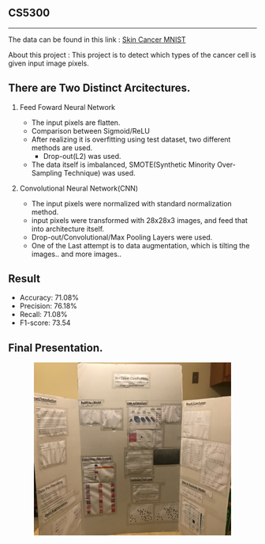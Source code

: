 ## CS5300

---------
The data can be found in this link : [Skin Cancer MNIST](https://www.kaggle.com/kmader/skin-cancer-mnist-ham10000)

About this project : This project is to detect which types of the cancer cell is given input image pixels.

## There are Two Distinct Arcitectures.
1. Feed Foward Neural Network
   - The input pixels are flatten.
   - Comparison between Sigmoid/ReLU
   - After realizing it is overfitting using test dataset, two different methods are used.
     - Drop-out(L2) was used.
   - The data itself is imbalanced, SMOTE(Synthetic Minority Over-Sampling Technique) was used.

2. Convolutional Neural Network(CNN)
   - The input pixels were normalized with standard normalization method.
   - input pixels were transformed with 28x28x3 images, and feed that into architecture itself.
   - Drop-out/Convolutional/Max Pooling Layers were used.
   - One of the Last attempt is to data augmentation, which is tilting the images.. and more images.. 


## Result
* Accuracy: 71.08%  
* Precision: 76.18%  
* Recall: 71.08%  
* F1-score: 73.54  
  
## Final Presentation.
<p align="center">
  <img src="1.jpg" width="400" height="350" >
</p>


